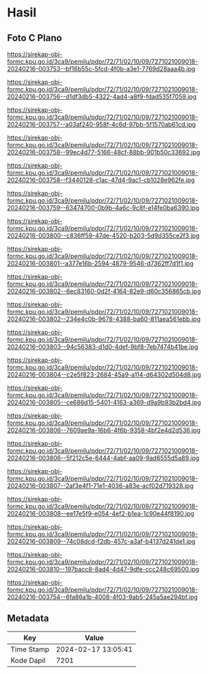# Hasil

## Foto C Plano

https://sirekap-obj-formc.kpu.go.id/3ca9/pemilu/pdpr/72/71/02/10/09/7271021009018-20240216-003753--bf16b55c-5fcd-4f0b-a3e1-7769d28aaa4b.jpg

https://sirekap-obj-formc.kpu.go.id/3ca9/pemilu/pdpr/72/71/02/10/09/7271021009018-20240216-003756--d1df3db5-4322-4ad4-a8f9-fdad535f7059.jpg

https://sirekap-obj-formc.kpu.go.id/3ca9/pemilu/pdpr/72/71/02/10/09/7271021009018-20240216-003757--a03af240-958f-4c6d-97bb-5f1570ab61cd.jpg

https://sirekap-obj-formc.kpu.go.id/3ca9/pemilu/pdpr/72/71/02/10/09/7271021009018-20240216-003758--99ec4d77-5166-48cf-88bb-901b50c33692.jpg

https://sirekap-obj-formc.kpu.go.id/3ca9/pemilu/pdpr/72/71/02/10/09/7271021009018-20240216-003758--f3440128-c1ac-47d4-9ac1-cb1028e962fe.jpg

https://sirekap-obj-formc.kpu.go.id/3ca9/pemilu/pdpr/72/71/02/10/09/7271021009018-20240216-003759--63474700-0b9b-4a6c-9c8f-e14fe0ba6390.jpg

https://sirekap-obj-formc.kpu.go.id/3ca9/pemilu/pdpr/72/71/02/10/09/7271021009018-20240216-003800--c836ff59-47de-4520-b203-5d9d355ce2f3.jpg

https://sirekap-obj-formc.kpu.go.id/3ca9/pemilu/pdpr/72/71/02/10/09/7271021009018-20240216-003801--a377e16b-2594-4879-9546-d7362ff7d1f1.jpg

https://sirekap-obj-formc.kpu.go.id/3ca9/pemilu/pdpr/72/71/02/10/09/7271021009018-20240216-003802--6ec83160-0d2f-4164-82e9-d60c356865cb.jpg

https://sirekap-obj-formc.kpu.go.id/3ca9/pemilu/pdpr/72/71/02/10/09/7271021009018-20240216-003802--234e4c0b-9678-4388-ba60-811aea561ebb.jpg

https://sirekap-obj-formc.kpu.go.id/3ca9/pemilu/pdpr/72/71/02/10/09/7271021009018-20240216-003803--94c56383-d1d0-4def-9bf8-7eb7474b41be.jpg

https://sirekap-obj-formc.kpu.go.id/3ca9/pemilu/pdpr/72/71/02/10/09/7271021009018-20240216-003804--c2e5f823-2684-45a9-a114-d64302d504d8.jpg

https://sirekap-obj-formc.kpu.go.id/3ca9/pemilu/pdpr/72/71/02/10/09/7271021009018-20240216-003805--ce686d15-5401-4163-a369-d9a9b93b2bd4.jpg

https://sirekap-obj-formc.kpu.go.id/3ca9/pemilu/pdpr/72/71/02/10/09/7271021009018-20240216-003806--7609ae9a-16b6-4f6b-9358-4bf2e4d2d536.jpg

https://sirekap-obj-formc.kpu.go.id/3ca9/pemilu/pdpr/72/71/02/10/09/7271021009018-20240216-003806--5f212c5e-6444-4abf-aa09-9ad6555d5a89.jpg

https://sirekap-obj-formc.kpu.go.id/3ca9/pemilu/pdpr/72/71/02/10/09/7271021009018-20240216-003807--2af3e4f1-71e1-4036-a83e-acf02d719328.jpg

https://sirekap-obj-formc.kpu.go.id/3ca9/pemilu/pdpr/72/71/02/10/09/7271021009018-20240216-003808--ee17e5f9-e054-4ef2-b1ea-1c90e44f8190.jpg

https://sirekap-obj-formc.kpu.go.id/3ca9/pemilu/pdpr/72/71/02/10/09/7271021009018-20240216-003809--74c08dcd-f2db-457c-a3af-b4137d241de1.jpg

https://sirekap-obj-formc.kpu.go.id/3ca9/pemilu/pdpr/72/71/02/10/09/7271021009018-20240216-003810--197bacc8-8ad4-4d47-9dfe-ccc248c69500.jpg

https://sirekap-obj-formc.kpu.go.id/3ca9/pemilu/pdpr/72/71/02/10/09/7271021009018-20240216-003754--6fa86a1b-4008-4f03-9ab5-245a5ae294bf.jpg


## Metadata

| Key        | Value               |
| ---------- | ------------------- |
| Time Stamp | 2024-02-17 13:05:41 |
| Kode Dapil | 7201                |



